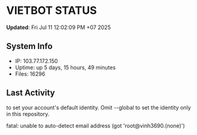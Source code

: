 # VIETBOT STATUS
**Updated**: Fri Jul 11 12:02:09 PM +07 2025

## System Info
- IP: 103.77.172.150
- Uptime: up 5 days, 15 hours, 49 minutes
- Files: 16296

## Last Activity

to set your account's default identity.
Omit --global to set the identity only in this repository.

fatal: unable to auto-detect email address (got 'root@vinh3690.(none)')
